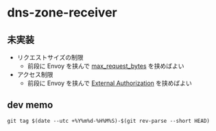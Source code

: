 # dns-zone-receiver

## 未実装

- リクエストサイズの制限
  - 前段に Envoy を挟んで [max_request_bytes](https://www.envoyproxy.io/docs/envoy/latest/api-v3/extensions/filters/http/buffer/v3/buffer.proto#extensions-filters-http-buffer-v3-buffer) を挟めばよい
- アクセス制限
  - 前段に Envoy を挟んで [External Authorization](https://www.envoyproxy.io/docs/envoy/latest/configuration/http/http_filters/ext_authz_filter) を挟めばよい

## dev memo

```shell
git tag $(date --utc +%Y%m%d-%H%M%S)-$(git rev-parse --short HEAD)
```
